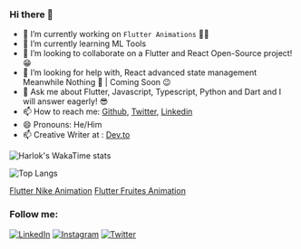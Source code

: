 ### Hi there 👋

- 🔭 I’m currently working on `Flutter Animations` 🚀💙
- 🌱 I’m currently learning ML Tools
- 👯 I’m looking to collaborate on a Flutter and React Open-Source project! 😁
- 🤔 I’m looking for help with, React advanced state management Meanwhile Nothing 🚀 | Coming Soon 😉
- 💬 Ask me about Flutter, Javascript, Typescript, Python and Dart and I will answer eagerly! 😎
- 📫 How to reach me: [Github](https://github.com/yunweneric), [Twitter](https://twitter.com/Yunweneric), [Linkedin](https://www.linkedin.com/in/yunweneric/)
- 😄 Pronouns: He/Him
- 📫 Creative Writer at : [Dev.to](https://dev.to/yunweneric)


![Harlok's WakaTime stats](https://github-readme-stats.vercel.app/api/wakatime?username=yunweneric\&layout=compact&theme=github_dark_dimmed)


![Top Langs](https://github-readme-stats.vercel.app/api/top-langs/?username=yunweneric\&layout=compact&theme=github_dark_dimmed)


[Flutter Nike Animation](https://github-readme-stats.vercel.app/api/pin/?username=yunweneric\&repo=flutter-nike-animation\&theme=github_dark_dimmed) 
[Flutter Fruites Animation](https://github-readme-stats.vercel.app/api/pin/?username=yunweneric\&repo=flutter-3DCarousel-Slider\&theme=github_dark_dimmed) 



### Follow me:

<a href="https://www.linkedin.com/in/yunweneric/" target="_blank"><img src="https://img.shields.io/badge/LinkedIn-%230077B5.svg?&style=flat-square&logo=linkedin&logoColor=white" alt="LinkedIn"></a>
<a href="https://www.instagram.com/yunweneric" target="_blank"><img src="https://img.shields.io/badge/Instagram-%23E4405F.svg?&style=flat-square&logo=instagram&logoColor=white" alt="Instagram"></a>
<a href="https://www.twitter.com/yunweneric" target="_blank"><img src="https://img.shields.io/badge/Twitter-%231877F2.svg?&style=flat-square&logo=twitter&logoColor=white" alt="Twitter"></a>
